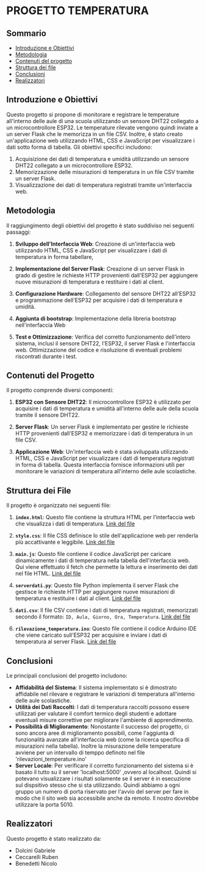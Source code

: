 # PROGETTO TEMPERATURA

## Sommario

- [Introduzione e Obiettivi](#introduzione-e-obiettivi)
- [Metodologia](#metodologia)
- [Contenuti del progetto](#contenuti-del-progetto)
- [Struttura dei file](#struttura-dei-file)
- [Conclusioni](#conclusioni)
- [Realizzatori](#realizzatori)

## Introduzione e Obiettivi

Questo progetto si propone di monitorare e registrare le temperature all'interno delle aule di una scuola utilizzando un sensore DHT22 collegato a un microcontrollore ESP32. Le temperature rilevate vengono quindi inviate a un server Flask che le memorizza in un file CSV. Inoltre, è stato creato un'applicazione web utilizzando HTML, CSS e JavaScript per visualizzare i dati sotto forma di tabella. Gli obiettivi specifici includono:

1. Acquisizione dei dati di temperatura e umidità utilizzando un sensore DHT22 collegato a un microcontrollore ESP32.
2. Memorizzazione delle misurazioni di temperatura in un file CSV tramite un server Flask.
3. Visualizzazione dei dati di temperatura registrati tramite un'interfaccia web.

## Metodologia

Il raggiungimento degli obiettivi del progetto è stato suddiviso nei seguenti passaggi:

1. **Sviluppo dell'Interfaccia Web**: Creazione di un'interfaccia web utilizzando HTML, CSS e JavaScript per visualizzare i dati di temperatura in forma tabellare,

2. **Implementazione del Server Flask**: Creazione di un server Flask in grado di gestire le richieste HTTP provenienti dall'ESP32 per aggiungere nuove misurazioni di temperatura e restituire i dati al client.

3. **Configurazione Hardware**: Collegamento del sensore DHT22 all'ESP32 e programmazione dell'ESP32 per acquisire i dati di temperatura e umidità.

4. **Aggiunta di bootstrap**: Implementazione della libreria bootstrap nell'interfaccia Web  

5. **Test e Ottimizzazione**: Verifica del corretto funzionamento dell'intero sistema, inclusi il sensore DHT22, l'ESP32, il server Flask e l'interfaccia web. Ottimizzazione del codice e risoluzione di eventuali problemi riscontrati durante i test.

## Contenuti del Progetto

Il progetto comprende diversi componenti:

1. **ESP32 con Sensore DHT22**: Il microcontrollore ESP32 è utilizzato per acquisire i dati di temperatura e umidità all'interno delle aule della scuola tramite il sensore DHT22.

2. **Server Flask**: Un server Flask è implementato per gestire le richieste HTTP provenienti dall'ESP32 e memorizzare i dati di temperatura in un file CSV.

3. **Applicazione Web**: Un'interfaccia web è stata sviluppata utilizzando HTML, CSS e JavaScript per visualizzare i dati di temperatura registrati in forma di tabella. Questa interfaccia fornisce informazioni utili per monitorare le variazioni di temperatura all'interno delle aule scolastiche.

## Struttura dei File

Il progetto è organizzato nei seguenti file:

1. **`index.html`**: Questo file contiene la struttura HTML per l'interfaccia web che visualizza i dati di temperatura. 
[Link del file](Progetto%20temperatura/index.html)

2. **`style.css`**: Il file CSS definisce lo stile dell'applicazione web per renderla più accattivante e leggibile.
[Link del file](Progetto%20temperatura/css/style.css)

3. **`main.js`**: Questo file contiene il codice JavaScript per caricare dinamicamente i dati di temperatura nella tabella dell'interfaccia web. Qui viene effettuato il fetch che permette la lettura e inserimento dei dati nel file HTML.
[Link del file](Progetto%20temperatura/js/main.js)

4. **`serverdati.py`**: Questo file Python implementa il server Flask che gestisce le richieste HTTP per aggiungere nuove misurazioni di temperatura e restituire i dati al client.
[Link del file](Progetto%20temperatura/serverdati.py)

5. **`dati.csv`**: Il file CSV contiene i dati di temperatura registrati, memorizzati secondo il formato: `ID, Aula, Giorno, Ora, Temperatura`.
[Link del file](Progetto%20temperatura/dati.csv)

6. **`rilevazione_temperatura.ino`**: Questo file contiene il codice Arduino IDE che viene caricato sull'ESP32 per acquisire e inviare i dati di temperatura al server Flask.
[Link del file](Progetto%20temperatura/arduino/rilevazione_temperatura.ino)


## Conclusioni
Le principali conclusioni del progetto includono:

- **Affidabilità del Sistema**: Il sistema implementato si è dimostrato affidabile nel rilevare e registrare le variazioni di temperatura all'interno delle aule scolastiche.
- **Utilità dei Dati Raccolti**: I dati di temperatura raccolti possono essere utilizzati per valutare il comfort termico degli studenti e adottare eventuali misure correttive per migliorare l'ambiente di apprendimento.
- **Possibilità di Miglioramento**: Nonostante il successo del progetto, ci sono ancora aree di miglioramento possibili, come l'aggiunta di funzionalità avanzate all'interfaccia web (come la ricerca specifica di misurazioni nella tabella). Inoltre la misurazione delle temperature avviene per un intervallo di temppo definoto nel file 'rilevazioni_temperature.ino'
- **Server Locale**: Per verificare il corretto funzionamento del sistema si è basato il tutto su il server 'localhost:5000' ,ovvero al localhost. Quindi si potevano visualizzare i risultati solamente se il server è in esecuzione sul dispsitivo stesso che si sta utilizzando. Quindi abbiamo a ogni gruppo un numero di porta riservato per l'avvio del server per fare in modo che il sito web sia accessibile anche da remoto. Il nostro dovrebbe utilizzare la porta 5010.

## Realizzatori

Questo progetto è stato realizzato da:

- Dolcini Gabriele
- Ceccarelli Ruben
- Benedetti Nicolo
